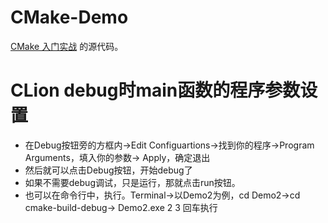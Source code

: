 CMake-Demo
=====

[CMake 入门实战](http://hahack.com/codes/cmake) 的源代码。

# CLion debug时main函数的程序参数设置
* 在Debug按钮旁的方框内->Edit Configuartions->找到你的程序->Program Arguments，填入你的参数-> Apply，确定退出
* 然后就可以点击Debug按钮，开始debug了
* 如果不需要debug调试，只是运行，那就点击run按钮。
* 也可以在命令行中，执行。Terminal->以Demo2为例，cd Demo2->cd cmake-build-debug-> Demo2.exe 2 3 回车执行
